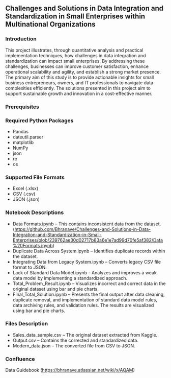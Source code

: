 ## Challenges and Solutions in Data Integration and Standardization in Small Enterprises within Multinational Organizations

### Introduction

This project illustrates, through quantitative analysis and practical implementation techniques, how challenges in data integration and standardization can impact small enterprises. By addressing these challenges, businesses can improve customer satisfaction, enhance operational scalability and agility, and establish a strong market presence.
The primary aim of this study is to provide actionable insights for small business entrepreneurs, owners, and IT professionals to navigate data complexities efficiently. The solutions presented in this project aim to support sustainable growth and innovation in a cost-effective manner.

### Prerequisites

### Required Python Packages

* Pandas
* dateutil.parser
* matplotlib
* NumPy
* json
* re
* os

### Supported File Formats

* Excel (.xlsx)
* CSV (.csv)
* JSON (.json)
  
### Notebook Descriptions

* Data Formats.ipynb – This contains inconsistent data from the dataset.(https://github.com/Bhranave/Challenges-and-Solutions-in-Data-Integration-and-Standardization-in-Small-Enterprises/blob/239762ae30d02717b83a6e1e7ad99d70fe5af382/Data%20Formats.ipynb)
* Duplicate Data Across System.ipynb – Identifies duplicate records within the dataset.
* Integrating Data from Legacy System.ipynb – Converts legacy CSV file format to JSON.
* Lack of Standard Data Model.ipynb – Analyzes and improves a weak data model by implementing a standardized approach.
* Total_Problem_Result.ipynb – Visualizes incorrect and correct data in the original dataset using bar and pie charts.
* Final_Total_Solution.ipynb – Presents the final output after data cleaning, duplicate removal, and implementation of standard data model rules, data archiving rules, and validation rules. The results are visualized using bar and pie charts.

### Files Description

* Sales_data_sample.csv – The original dataset extracted from Kaggle.
* Output.csv – Contains the corrected and standardized data.
* Modern_data.json – The converted file from CSV to JSON.

  
### Confluence
Data Guidebook
(https://bhranave.atlassian.net/wiki/x/AQAM)
